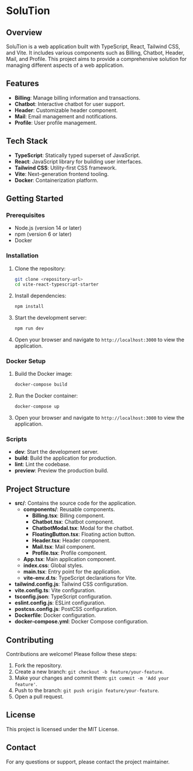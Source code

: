 # SoluTion

## Overview

SoluTion is a web application built with TypeScript, React, Tailwind CSS, and Vite. It includes various components such as Billing, Chatbot, Header, Mail, and Profile. This project aims to provide a comprehensive solution for managing different aspects of a web application.

## Features

- **Billing**: Manage billing information and transactions.
- **Chatbot**: Interactive chatbot for user support.
- **Header**: Customizable header component.
- **Mail**: Email management and notifications.
- **Profile**: User profile management.

## Tech Stack

- **TypeScript**: Statically typed superset of JavaScript.
- **React**: JavaScript library for building user interfaces.
- **Tailwind CSS**: Utility-first CSS framework.
- **Vite**: Next-generation frontend tooling.
- **Docker**: Containerization platform.

## Getting Started

### Prerequisites

- Node.js (version 14 or later)
- npm (version 6 or later)
- Docker

### Installation

1. Clone the repository:
   ```sh
   git clone <repository-url>
   cd vite-react-typescript-starter
   ```

2. Install dependencies:
   ```sh
   npm install
   ```

3. Start the development server:
   ```sh
   npm run dev
   ```

4. Open your browser and navigate to `http://localhost:3000` to view the application.

### Docker Setup

1. Build the Docker image:
   ```sh
   docker-compose build
   ```

2. Run the Docker container:
   ```sh
   docker-compose up
   ```

3. Open your browser and navigate to `http://localhost:3000` to view the application.

### Scripts

- **dev**: Start the development server.
- **build**: Build the application for production.
- **lint**: Lint the codebase.
- **preview**: Preview the production build.

## Project Structure

- **src/**: Contains the source code for the application.
  - **components/**: Reusable components.
    - **Billing.tsx**: Billing component.
    - **Chatbot.tsx**: Chatbot component.
    - **ChatbotModal.tsx**: Modal for the chatbot.
    - **FloatingButton.tsx**: Floating action button.
    - **Header.tsx**: Header component.
    - **Mail.tsx**: Mail component.
    - **Profile.tsx**: Profile component.
  - **App.tsx**: Main application component.
  - **index.css**: Global styles.
  - **main.tsx**: Entry point for the application.
  - **vite-env.d.ts**: TypeScript declarations for Vite.
- **tailwind.config.js**: Tailwind CSS configuration.
- **vite.config.ts**: Vite configuration.
- **tsconfig.json**: TypeScript configuration.
- **eslint.config.js**: ESLint configuration.
- **postcss.config.js**: PostCSS configuration.
- **Dockerfile**: Docker configuration.
- **docker-compose.yml**: Docker Compose configuration.

## Contributing

Contributions are welcome! Please follow these steps:

1. Fork the repository.
2. Create a new branch: `git checkout -b feature/your-feature`.
3. Make your changes and commit them: `git commit -m 'Add your feature'`.
4. Push to the branch: `git push origin feature/your-feature`.
5. Open a pull request.

## License

This project is licensed under the MIT License.

## Contact

For any questions or support, please contact the project maintainer.
